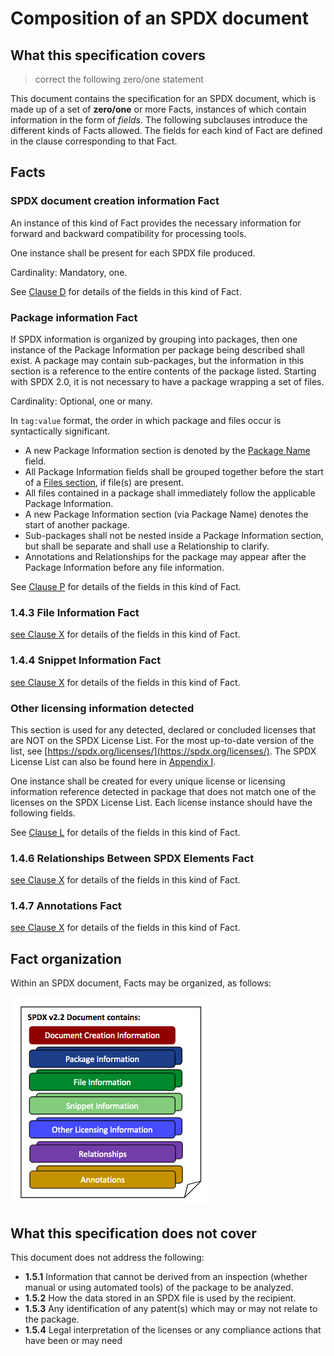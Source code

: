 # Composition of an SPDX document

## What this specification covers

> correct the following zero/one statement

This document contains the specification for an SPDX document, which is made up of a set of **zero/one** or more Facts, instances of which contain information in the form of *fields*. The following subclauses introduce the different kinds of Facts allowed. The fields for each kind of Fact are defined in the clause corresponding to that Fact.

## Facts

### SPDX document creation information Fact

An instance of this kind of Fact provides the necessary information for forward and backward compatibility for processing tools.

One instance shall be present for each SPDX file produced. 

Cardinality: Mandatory, one.

See [Clause D](2-document-creation-information.md) for details of the fields in this kind of Fact.

### Package information Fact

If SPDX information is organized by grouping into packages, then one instance of the Package Information per package being described shall exist. A package may contain sub-packages, but the information in this section is a reference to the entire contents of the package listed. Starting with SPDX 2.0, it is not necessary to have a package wrapping a set of files.

Cardinality: Optional, one or many.

In `tag:value` format, the order in which package and files occur is syntactically significant.

* A new Package Information section is denoted by the [Package Name](#3.1) field.
* All Package Information fields shall be grouped together before the start of a [Files section](4-file-information.md), if file(s) are present.
* All files contained in a package shall immediately follow the applicable Package Information.
* A new Package Information section (via Package Name) denotes the start of another package.
* Sub-packages shall not be nested inside a Package Information section, but shall be separate and shall use a Relationship to clarify.
* Annotations and Relationships for the package may appear after the Package Information before any file information.

See [Clause P](3-package-information.md) for details of the fields in this kind of Fact.

### **1.4.3** File Information Fact

[see Clause X](xxx.md) for details of the fields in this kind of Fact.

### **1.4.4** Snippet Information Fact

[see Clause X](xxx.md) for details of the fields in this kind of Fact.

### Other licensing information detected

This section is used for any detected, declared or concluded licenses that are NOT on the SPDX License List. For the most up-to-date version of the list, see [https://spdx.org/licenses/](https://spdx.org/licenses/). The SPDX License List can also be found here in [Appendix I](appendix-I-SPDX-license-list.md).

One instance shall be created for every unique license or licensing information reference detected in package that does not match one of the licenses on the SPDX License List. Each license instance should have the following fields.

See [Clause L](6-other-licensing-information-detected.md) for details of the fields in this kind of Fact.

### **1.4.6** Relationships Between SPDX Elements Fact

[see Clause X](xxx.md) for details of the fields in this kind of Fact.

### **1.4.7** Annotations Fact

[see Clause X](xxx.md) for details of the fields in this kind of Fact.

## Fact organization

Within an SPDX document, Facts may be organized, as follows:

![Overview of SPDX 2.2 document contents](img/spdx-2.2-document.png)

## What this specification does not cover

This document does not address the following:

* **1.5.1** Information that cannot be derived from an inspection (whether manual or using automated tools) of the package to be analyzed.
* **1.5.2** How the data stored in an SPDX file is used by the recipient.
* **1.5.3** Any identification of any patent(s) which may or may not relate to the package.
* **1.5.4** Legal interpretation of the licenses or any compliance actions that have been or may need
